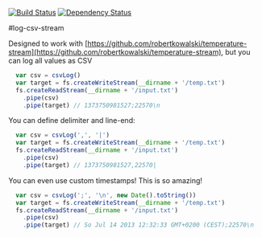 [![Build Status](https://travis-ci.org/robertkowalski/log-csv-stream.png?branch=master)](https://travis-ci.org/robertkowalski/log-csv-stream)
[![Dependency Status](https://gemnasium.com/robertkowalski/log-csv-stream.png)](https://gemnasium.com/robertkowalski/log-csv-stream)


#log-csv-stream

Designed to work with [https://github.com/robertkowalski/temperature-stream](https://github.com/robertkowalski/temperature-stream),
but you can log all values as CSV

```javascript
  var csv = csvLog()
  var target = fs.createWriteStream(__dirname + '/temp.txt')
  fs.createReadStream(__dirname + '/input.txt')
    .pipe(csv)
    .pipe(target) // 1373750981527;22570\n
```

You can define delimiter and line-end:

```javascript
  var csv = csvLog(',', '|')
  var target = fs.createWriteStream(__dirname + '/temp.txt')
  fs.createReadStream(__dirname + '/input.txt')
    .pipe(csv)
    .pipe(target) // 1373750981527,22570|
```

You can even use custom timestamps! This is so amazing!

```javascript
  var csv = csvLog(';', '\n', new Date().toString())
  var target = fs.createWriteStream(__dirname + '/temp.txt')
  fs.createReadStream(__dirname + '/input.txt')
    .pipe(csv)
    .pipe(target) // So Jul 14 2013 12:32:33 GMT+0200 (CEST);22570\n
```
